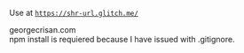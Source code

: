 Use at <code>https://shr-url.glitch.me/</code>
<br/>

georgecrisan.com<br/>
npm install is requiered  because I have issued with .gitignore.
